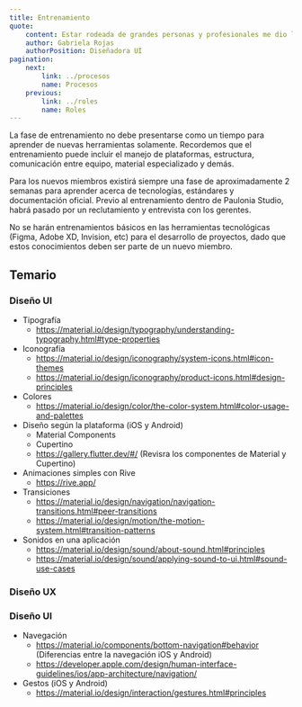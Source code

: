 ```yaml
---
title: Entrenamiento
quote:
    content: Estar rodeada de grandes personas y profesionales me dio la seguridad e inspiración para mejorar y sentirme libre de aportar a los procesos de la empresa
    author: Gabriela Rojas
    authorPosition: Diseñadora UI
pagination:
    next:
        link: ../procesos
        name: Procesos
    previous:
        link: ../roles
        name: Roles
---
```


La fase de entrenamiento no debe presentarse como un tiempo para aprender de
nuevas herramientas solamente. Recordemos que el entrenamiento puede incluir el
manejo de plataformas, estructura, comunicación entre equipo, material especializado y demás.

Para los nuevos miembros existirá siempre una fase de aproximadamente 2 semanas
para aprender acerca de tecnologías, estándares y documentación oficial. Previo
al entrenamiento dentro de Paulonia Studio, habrá pasado por un reclutamiento y
entrevista con los gerentes.

No se harán entrenamientos básicos en las herramientas tecnológicas (Figma, Adobe
XD, Invision, etc) para el desarrollo de proyectos, dado que estos conocimientos
deben ser parte de un nuevo miembro.

## Temario

### Diseño UI

- Tipografía
    - <https://material.io/design/typography/understanding-typography.html#type-properties>
- Iconografía
    - <https://material.io/design/iconography/system-icons.html#icon-themes>    
    - <https://material.io/design/iconography/product-icons.html#design-principles>
- Colores
    - <https://material.io/design/color/the-color-system.html#color-usage-and-palettes>
- Diseño según la plataforma (iOS y Android)
    - Material Components
    - Cupertino
    - <https://gallery.flutter.dev/#/> (Revisra los componentes de Material y Cupertino)
- Animaciones simples con Rive
    - <https://rive.app/>
- Transiciones
    - <https://material.io/design/navigation/navigation-transitions.html#peer-transitions>
    - <https://material.io/design/motion/the-motion-system.html#transition-patterns>
- Sonidos en una aplicación
    - <https://material.io/design/sound/about-sound.html#principles>
    - <https://material.io/design/sound/applying-sound-to-ui.html#sound-use-cases>

### Diseño UX
### Diseño UI
- Navegación
    - <https://material.io/components/bottom-navigation#behavior> (Diferencias
      entre la navegación iOS y Android)
    - <https://developer.apple.com/design/human-interface-guidelines/ios/app-architecture/navigation/>
- Gestos (iOS y Android)
    - <https://material.io/design/interaction/gestures.html#principles>

    